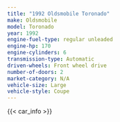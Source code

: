```yaml
---
title: "1992 Oldsmobile Toronado"
make: Oldsmobile
model: Toronado
year: 1992
engine-fuel-type: regular unleaded
engine-hp: 170
engine-cylinders: 6
transmission-type: Automatic
driven-wheels: Front wheel drive
number-of-doors: 2
market-category: N/A
vehicle-size: Large
vehicle-style: Coupe
---
```


{{< car_info >}}

